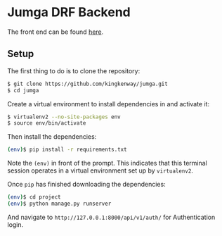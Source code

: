 # Jumga DRF Backend
The front end can be found [here](https://github.com/kingkenway/jumga-frontend/).

## Setup

The first thing to do is to clone the repository:

```sh
$ git clone https://github.com/kingkenway/jumga.git
$ cd jumga
```

Create a virtual environment to install dependencies in and activate it:

```sh
$ virtualenv2 --no-site-packages env
$ source env/bin/activate
```

Then install the dependencies:

```sh
(env)$ pip install -r requirements.txt
```
Note the `(env)` in front of the prompt. This indicates that this terminal
session operates in a virtual environment set up by `virtualenv2`.

Once `pip` has finished downloading the dependencies:
```sh
(env)$ cd project
(env)$ python manage.py runserver
```
And navigate to `http://127.0.0.1:8000/api/v1/auth/` for Authentication login.
